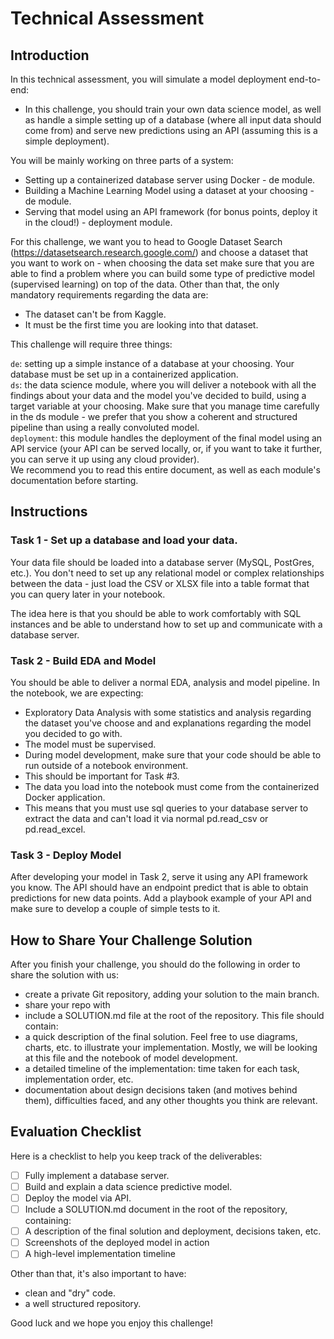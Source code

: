 # Technical Assessment

## Introduction

In this technical assessment, you will simulate a model deployment end-to-end: 

* In this challenge, you should train your own data science model, as well as handle a simple setting up of a database (where all input data should come from) and serve new predictions using an API (assuming this is a simple deployment).

You will be mainly working on three parts of a system:

* Setting up a containerized database server using Docker - de module.
* Building a Machine Learning Model using a dataset at your choosing - de module.
* Serving that model using an API framework (for bonus points, deploy it in the cloud!) - deployment module.

For this challenge, we want you to head to Google Dataset Search (https://datasetsearch.research.google.com/) and choose a dataset that you want to work on - when choosing the data set make sure that you are able to find a problem where you can build some type of predictive model (supervised learning) on top of the data. Other than that, the only mandatory requirements regarding the data are:

* The dataset can't be from Kaggle.
* It must be the first time you are looking into that dataset.

This challenge will require three things:

`de`: setting up a simple instance of a database at your choosing. Your database must be set up in a containerized application.
<br>
`ds`: the data science module, where you will deliver a notebook with all the findings about your data and the model you've decided to build, using a target variable at your choosing. Make sure that you manage time carefully in the ds module - we prefer that you show a coherent and structured pipeline than using a really convoluted model.
<br>
`deployment`: this module handles the deployment of the final model using an API service (your API can be served locally, or, if you want to take it further, you can serve it up using any cloud provider).
<br>
We recommend you to read this entire document, as well as each module's documentation before starting.

## Instructions

### Task 1 - Set up a database and load your data.

Your data file should be loaded into a database server (MySQL, PostGres, etc.). You don't need to set up any relational model or complex relationships between the data - just load the CSV or XLSX file into a table format that you can query later in your notebook.

The idea here is that you should be able to work comfortably with SQL instances and be able to understand how to set up and communicate with a database server.

### Task 2 - Build EDA and Model

You should be able to deliver a normal EDA, analysis and model pipeline. In the notebook, we are expecting:

* Exploratory Data Analysis with some statistics and analysis regarding the dataset you've choose and and explanations regarding the model you decided to go with. 
* The model must be supervised.
* During model development, make sure that your code should be able to run outside of a notebook environment. 
* This should be important for Task #3.
* The data you load into the notebook must come from the containerized Docker application. 
* This means that you must use sql queries to your database server to extract the data and can't load it via normal pd.read_csv or pd.read_excel.

### Task 3 - Deploy Model

After developing your model in Task 2, serve it using any API framework you know. The API should have an endpoint predict that is able to obtain predictions for new data points. Add a playbook example of your API and make sure to develop a couple of simple tests to it.

## How to Share Your Challenge Solution

After you finish your challenge, you should do the following in order to share the solution with us:

* create a private Git repository, adding your solution to the main branch.
* share your repo with
* include a SOLUTION.md file at the root of the repository. This file should contain:
* a quick description of the final solution. Feel free to use diagrams, charts, etc. to illustrate your implementation. Mostly, we will be looking at this file and the notebook of model development.
* a detailed timeline of the implementation: time taken for each task, implementation order, etc.
* documentation about design decisions taken (and motives behind them), difficulties faced, and any other thoughts you think are relevant.

## Evaluation Checklist

Here is a checklist to help you keep track of the deliverables:
- [ ]  Fully implement a database server.
- [ ]  Build and explain a data science predictive model.
- [ ]  Deploy the model via API.
- [ ]  Include a SOLUTION.md document in the root of the repository, containing:
- [ ]  A description of the final solution and deployment, decisions taken, etc.
- [ ]  Screenshots of the deployed model in action
- [ ]  A high-level implementation timeline

Other than that, it's also important to have:
* clean and "dry" code.
* a well structured repository.

Good luck and we hope you enjoy this challenge!
